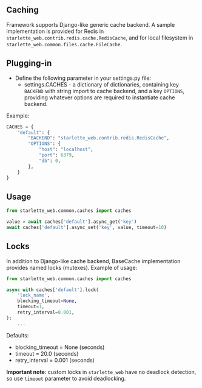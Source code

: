 ## Caching

Framework supports Django-like generic cache backend.
A sample implementation is provided for Redis in `starlette_web.contrib.redis.cache.RedisCache`,
and for local filesystem in `starlette_web.common.files.cache.FileCache`.

## Plugging-in

- Define the following parameter in your settings.py file:
  - settings.CACHES - a dictionary of dictionaries, containing key `BACKEND` 
  with string import to cache backend, and a key `OPTIONS`, 
  providing whatever options are required to instantiate cache backend.

Example:

```python
CACHES = {
    "default": {
        "BACKEND": "starlette_web.contrib.redis.RedisCache",
        "OPTIONS": {
            "host": "localhost",
            "port": 6379,
            "db": 0,
        },
    }
}
```

## Usage

```python
from starlette_web.common.caches import caches

value = await caches['default'].async_get('key')
await caches['default'].async_set('key', value, timeout=10)
```

## Locks

In addition to Django-like cache backend, BaseCache implementation provides named locks (mutexes).
Example of usage:

```python
from starlette_web.common.caches import caches

async with caches['default'].lock(
    'lock_name', 
    blocking_timeout=None, 
    timeout=1, 
    retry_interval=0.001,
):
    ...
```

Defaults:
- blocking_timeout = None (seconds)
- timeout = 20.0 (seconds)
- retry_interval = 0.001 (seconds)

**Important note**: custom locks in `starlette_web` have no deadlock detection, 
so use `timeout` parameter to avoid deadlocking.
